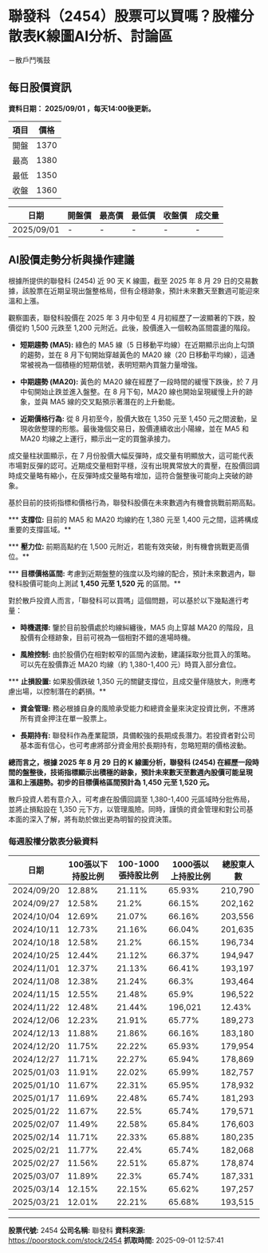 # 聯發科（2454）股票可以買嗎？股權分散表K線圖AI分析、討論區
－散戶鬥嘴鼓

## 每日股價資訊

**資料日期： 2025/09/01 ，每天14:00後更新。**

| 項目 | 價格 |
|------|------|
| 開盤 | 1370 |
| 最高 | 1380 |
| 最低 | 1350 |
| 收盤 | 1360 |

| 日期 | 開盤價 | 最高價 | 最低價 | 收盤價 | 成交量 |
|------|--------|--------|--------|--------|--------|
| 2025/09/01 | - | - | - | - | - |

## AI股價走勢分析與操作建議

根據所提供的聯發科 (2454) 近 90 天 K 線圖，截至 2025 年 8 月 29 日的交易數據，該股票在近期呈現出盤整格局，但有企穩跡象，預計未來數天至數週可能迎來溫和上漲。

觀察圖表，聯發科股價在 2025 年 3 月中旬至 4 月初經歷了一波顯著的下跌，股價從約 1,500 元跌至 1,200 元附近。此後，股價進入一個較為區間震盪的階段。

*   **短期趨勢 (MA5):** 綠色的 MA5 線（5 日移動平均線）在近期顯示出向上勾頭的趨勢，並在 8 月下旬開始穿越黃色的 MA20 線（20 日移動平均線），這通常被視為一個積極的短期信號，表明短期內買盤力量增強。

*   **中期趨勢 (MA20):** 黃色的 MA20 線在經歷了一段時間的緩慢下跌後，於 7 月中旬開始止跌並進入盤整。在 8 月下旬，MA20 線也開始呈現緩慢上升的跡象，並與 MA5 線的交叉點預示著潛在的上升動能。

*   **近期價格行為:** 從 8 月初至今，股價大致在 1,350 元至 1,450 元之間波動，呈現收斂整理的形態。最後幾個交易日，股價連續收出小陽線，並在 MA5 和 MA20 均線之上運行，顯示出一定的買盤承接力。

成交量柱狀圖顯示，在 7 月份股價大幅反彈時，成交量有明顯放大，這可能代表市場對反彈的認可。近期成交量相對平穩，沒有出現異常放大的賣壓，在股價回調時成交量略有縮小，在反彈時成交量略有增加，這符合盤整後可能向上突破的跡象。

基於目前的技術指標和價格行為，聯發科股價在未來數週內有機會挑戰前期高點。

***   **支撐位:** 目前的 MA5 和 MA20 均線約在 1,380 元至 1,400 元之間，這將構成重要的支撐區域。**

***   **壓力位:** 前期高點約在 1,500 元附近，若能有效突破，則有機會挑戰更高價位。**

***   **目標價格區間:** 考慮到近期盤整的強度以及均線的配合，預計未來數週內，聯發科股價可能向上測試 **1,450 元至 1,520 元** 的區間。**

對於散戶投資人而言，「聯發科可以買嗎」這個問題，可以基於以下幾點進行考量：

*   **時機選擇:** 鑒於目前股價處於均線糾纏後，MA5 向上穿越 MA20 的階段，且股價有企穩跡象，目前可視為一個相對不錯的進場時機。

*   **風險控制:** 由於股價仍在相對較窄的區間內波動，建議採取分批買入的策略。可以先在股價靠近 MA20 均線（約 1,380-1,400 元）時買入部分倉位。

***   **止損設置:** 如果股價跌破 1,350 元的關鍵支撐位，且成交量伴隨放大，則應考慮出場，以控制潛在的虧損。**

*   **資金管理:** 務必根據自身的風險承受能力和總資金量來決定投資比例，不應將所有資金押注在單一股票上。

*   **長期持有:** 聯發科作為產業龍頭，具備較強的長期成長潛力。若投資者對公司基本面有信心，也可考慮將部分資金用於長期持有，忽略短期的價格波動。

**總而言之，根據 2025 年 8 月 29 日的 K 線圖分析，聯發科 (2454) 在經歷一段時間的盤整後，技術指標顯示出積極的跡象，預計未來數天至數週內股價可能呈現 **溫和上漲趨勢**。初步的目標價格區間預計為 **1,450 元至 1,520 元**。**

散戶投資人若有意介入，可考慮在股價回調至 1,380-1,400 元區域時分批佈局，並將止損點設在 1,350 元下方，以管理風險。同時，謹慎的資金管理和對公司基本面的深入了解，將有助於做出更為明智的投資決策。

### 每週股權分散表分級資料

| 日期 | 100張以下持股比例 | 100-1000張持股比例 | 1000張以上持股比例 | 總股東人數 |
|------|-------------------|--------------------|--------------------|----------|
| 2024/09/20 | 12.88% | 21.11% | 65.93% | 210,790 |
| 2024/09/27 | 12.58% | 21.2% | 66.15% | 202,162 |
| 2024/10/04 | 12.69% | 21.07% | 66.16% | 203,556 |
| 2024/10/11 | 12.73% | 21.16% | 66.04% | 201,635 |
| 2024/10/18 | 12.58% | 21.2% | 66.15% | 196,734 |
| 2024/10/25 | 12.44% | 21.12% | 66.37% | 194,947 |
| 2024/11/01 | 12.37% | 21.13% | 66.41% | 193,197 |
| 2024/11/08 | 12.38% | 21.24% | 66.3% | 193,464 |
| 2024/11/15 | 12.55% | 21.48% | 65.9% | 196,522 |
| 2024/11/22 | 12.48% | 21.44% | 196,021 | 12.43% |
| 2024/12/06 | 12.23% | 21.91% | 65.77% | 189,273 |
| 2024/12/13 | 11.88% | 21.86% | 66.16% | 183,180 |
| 2024/12/20 | 11.75% | 22.22% | 65.93% | 179,954 |
| 2024/12/27 | 11.71% | 22.27% | 65.94% | 178,869 |
| 2025/01/03 | 11.91% | 22.02% | 65.99% | 182,757 |
| 2025/01/10 | 11.67% | 22.31% | 65.95% | 178,932 |
| 2025/01/17 | 11.69% | 22.48% | 65.74% | 181,293 |
| 2025/01/22 | 11.67% | 22.5% | 65.74% | 179,571 |
| 2025/02/07 | 11.49% | 22.58% | 65.84% | 176,603 |
| 2025/02/14 | 11.71% | 22.33% | 65.88% | 180,235 |
| 2025/02/21 | 11.77% | 22.4% | 65.74% | 182,068 |
| 2025/02/27 | 11.56% | 22.51% | 65.87% | 178,874 |
| 2025/03/07 | 11.89% | 22.3% | 65.74% | 187,331 |
| 2025/03/14 | 12.15% | 22.15% | 65.62% | 197,257 |
| 2025/03/21 | 12.01% | 22.21% | 65.68% | 193,515 |

---

**股票代號:** 2454
**公司名稱:** 聯發科
**資料來源:** https://poorstock.com/stock/2454
**抓取時間:** 2025-09-01 12:57:41